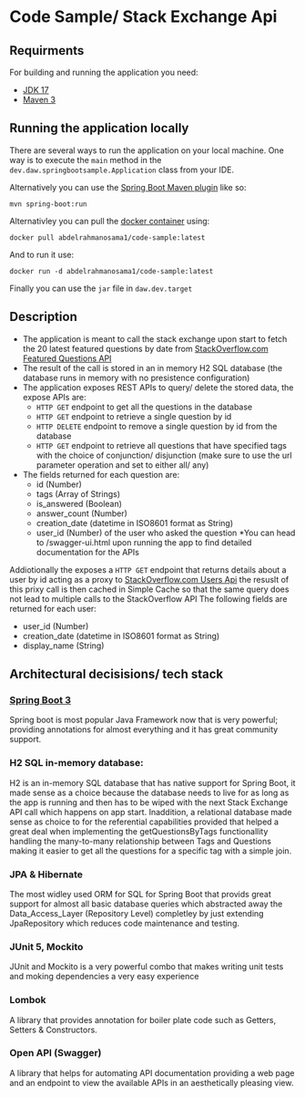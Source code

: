 # Code Sample/ Stack Exchange Api

## Requirments

For building and running the application you need:

- [JDK 17](https://www.oracle.com/java/technologies/javase/jdk17-archive-downloads.html)
- [Maven 3](https://maven.apache.org)

## Running the application locally

There are several ways to run the application on your local machine. One way is to execute the `main` method in the `dev.daw.springbootsample.Application` class from your IDE.

Alternatively you can use the [Spring Boot Maven plugin](https://docs.spring.io/spring-boot/docs/current/reference/html/build-tool-plugins-maven-plugin.html) like so:

```shell
mvn spring-boot:run
```

Alternativley you can pull the [docker container](https://hub.docker.com/repository/docker/abdelrahmanosama1/code-sample/general) using:

```shell
docker pull abdelrahmanosama1/code-sample:latest
```
And to run it use:
```shell
docker run -d abdelrahmanosama1/code-sample:latest
```

Finally you can use the `jar` file in `daw.dev.target`

## Description

- The application is meant to call the stack exchange upon start to fetch the 20 latest featured questions by date from [StackOverflow.com Featured Questions API](https://api.stackexchange.com/docs/featured-questions)
- The result of the call is stored in an in memory H2 SQL database (the database runs in memory with no presistence configuration)
- The application exposes REST APIs to query/ delete the stored data, the expose APIs are:
  - `HTTP GET` endpoint to get all the questions in the database
  - `HTTP GET` endpoint to retrieve a single question by id
  - `HTTP DELETE` endpoint to remove a single question by id from the database
  - `HTTP GET` endpoint to retrieve all questions that have specified tags with the choice of conjunction/ disjunction (make sure to use the url parameter operation and set to either all/ any)
- The fields returned for each question are:
  - id (Number)
  - tags (Array of Strings)
  - is_answered (Boolean)
  - answer_count (Number)
  - creation_date (datetime in ISO8601 format as String)
  - user_id (Number) of the user who asked the question
*You can head to /swagger-ui.html upon running the app to find detailed documentation for the APIs

Addiotionally the exposes a `HTTP GET` endpoint that returns details about a user by id acting as a proxy to [StackOverflow.com Users Api](https://api.stackexchange.com/docs/users-by-ids) the resuslt of this prixy call is then cached in Simple Cache so that the same query does not lead to multiple calls to the StackOverflow API
The following fields are returned for each user:
- user_id (Number)
- creation_date (datetime in ISO8601 format as String)
- display_name (String)

## Architectural decisisions/ tech stack

### [Spring Boot 3](https://spring.io)
Spring boot is most popular Java Framework now that is very powerful; providing annotations for almost everything and it has great community support.

### H2 SQL in-memory database:
H2 is an in-memory SQL database that has native support for Spring Boot, it made sense as a choice because the database needs to live for as long as the app is running and then has to be wiped with the next Stack Exchange API call which happens on app start.
Inaddition, a relational database made sense as choice to for the referential capabilities provided that helped a great deal when implementing the getQuestionsByTags functionallity handling the many-to-many relationship between Tags and Questions making it easier to get all the questions for a specific tag with a simple join.

### JPA & Hibernate
The most widley used ORM for SQL for Spring Boot that provids great support for almost all basic database queries which abstracted away the Data_Access_Layer (Repository Level) completley by just extending JpaRepository which reduces code maintenance and testing.

### JUnit 5, Mockito
JUnit and Mockito is a very powerful combo that makes writing unit tests and moking dependencies a very easy experience

### Lombok
A library that provides annotation for boiler plate code such as Getters, Setters & Constructors.

### Open API (Swagger)
A library that helps for automating API documentation providing a web page and an endpoint to view the available APIs in an aesthetically pleasing view.

